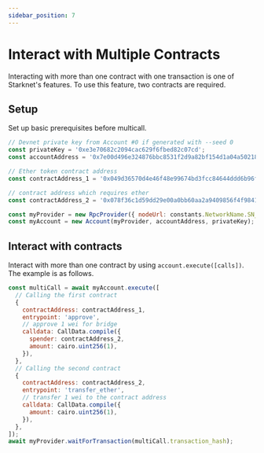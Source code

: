 ```yaml
---
sidebar_position: 7
---
```


# Interact with Multiple Contracts

Interacting with more than one contract with one transaction is one of Starknet's features. To use this feature, two contracts are required.

## Setup

Set up basic prerequisites before multicall.

```javascript
// Devnet private key from Account #0 if generated with --seed 0
const privateKey = '0xe3e70682c2094cac629f6fbed82c07cd';
const accountAddress = '0x7e00d496e324876bbc8531f2d9a82bf154d1a04a50218ee74cdd372f75a551a';

// Ether token contract address
const contractAddress_1 = '0x049d36570d4e46f48e99674bd3fcc84644ddd6b96f7c741b1562b82f9e004dc7';

// contract address which requires ether
const contractAddress_2 = '0x078f36c1d59dd29e00a0bb60aa2a9409856f4f9841c47f165aba5bab4225aa6b';

const myProvider = new RpcProvider({ nodeUrl: constants.NetworkName.SN_SEPOLIA });
const myAccount = new Account(myProvider, accountAddress, privateKey);
```

## Interact with contracts

Interact with more than one contract by using `account.execute([calls])`. The example is as follows.

```javascript
const multiCall = await myAccount.execute([
  // Calling the first contract
  {
    contractAddress: contractAddress_1,
    entrypoint: 'approve',
    // approve 1 wei for bridge
    calldata: CallData.compile({
      spender: contractAddress_2,
      amount: cairo.uint256(1),
    }),
  },
  // Calling the second contract
  {
    contractAddress: contractAddress_2,
    entrypoint: 'transfer_ether',
    // transfer 1 wei to the contract address
    calldata: CallData.compile({
      amount: cairo.uint256(1),
    }),
  },
]);
await myProvider.waitForTransaction(multiCall.transaction_hash);
```
